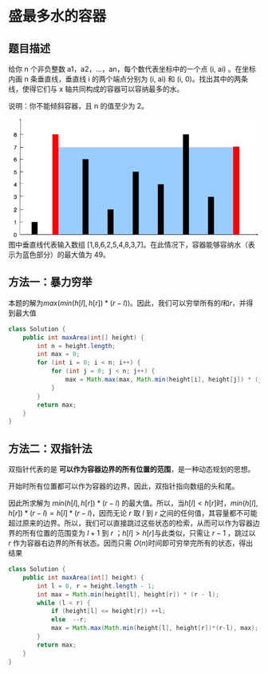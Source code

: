 # 盛最多水的容器

## 题目描述

给你 n 个非负整数 a1，a2，...，an，每个数代表坐标中的一个点 (i, ai) 。在坐标内画 n 条垂直线，垂直线 i 的两个端点分别为 (i, ai) 和 (i, 0)。找出其中的两条线，使得它们与 x 轴共同构成的容器可以容纳最多的水。

说明：你不能倾斜容器，且 n 的值至少为 2。

![示例图](./img/盛最多水的容器.jpg)
图中垂直线代表输入数组 [1,8,6,2,5,4,8,3,7]。在此情况下，容器能够容纳水（表示为蓝色部分）的最大值为 49。

## 方法一：暴力穷举

本题的解为$max(min(h[l], h[r]) * (r - l))$。因此，我们可以穷举所有的$l$和$r$，并得到最大值

```java
class Solution {
    public int maxArea(int[] height) {
        int n = height.length;
        int max = 0;
        for (int i = 0; i < n; i++) {
            for (int j = 0; j < n; j++) {
                max = Math.max(max, Math.min(height[i], height[j]) * (j-i));
            }
        }
        return max;
    }
}
```

## 方法二：双指针法

双指针代表的是 **可以作为容器边界的所有位置的范围**，是一种动态规划的思想。

开始时所有位置都可以作为容器的边界，因此，双指针指向数组的头和尾。

因此所求解为 $min(h[l], h[r])*(r-l)$ 的最大值。所以，当$h[l]<h[r]$时，$min(h[l], h[r])*(r-l) = h[l] * (r-l)$，因而无论 $r$ 取 $l$ 到 $r$ 之间的任何值，其容量都不可能超过原来的边界。所以，我们可以直接跳过这些状态的检索，从而可以作为容器边界的所有位置的范围变为 $l+1$ 到 $r$ ；$h[l]>h[r]$与此类似，只需让 $r-1$ ，跳过以 $r$ 作为容器右边界的所有状态。因而只需 $O(n)$时间即可穷举完所有的状态，得出结果

```java
class Solution {
    public int maxArea(int[] height) {
        int l = 0, r = height.length - 1;
        int max = Math.min(height[l], height[r]) * (r - l);
        while (l < r) {
            if (height[l] <= height[r]) ++l;
            else  --r;
            max = Math.max(Math.min(height[l], height[r])*(r-l), max);
        }
        return max;
    }
}
```
